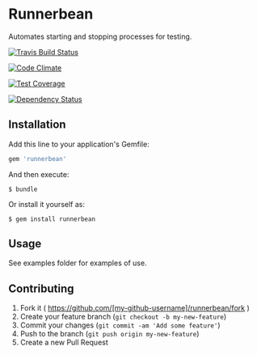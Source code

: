 # Runnerbean

Automates starting and stopping processes for testing.

[![Travis Build
Status](https://travis-ci.org/baob/runnerbean.svg?branch=master)](https://travis-ci.org/baob/runnerbean)

[![Code
Climate](https://codeclimate.com/github/baob/runnerbean/badges/gpa.svg)](https://codeclimate.com/github/baob/runnerbean)

[![Test Coverage](https://codeclimate.com/github/baob/runnerbean/badges/coverage.svg)](https://codeclimate.com/github/baob/runnerbean/coverage)

[![Dependency Status][DS img]][Dependency Status]

[Dependency Status]: https://gemnasium.com/baob/runnerbean
[DS img]: https://gemnasium.com/baob/runnerbean.png

## Installation

Add this line to your application's Gemfile:

```ruby
gem 'runnerbean'
```

And then execute:

    $ bundle

Or install it yourself as:

    $ gem install runnerbean

## Usage

See examples folder for examples of use.

## Contributing

1. Fork it ( https://github.com/[my-github-username]/runnerbean/fork )
2. Create your feature branch (`git checkout -b my-new-feature`)
3. Commit your changes (`git commit -am 'Add some feature'`)
4. Push to the branch (`git push origin my-new-feature`)
5. Create a new Pull Request
